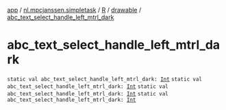 [app](../../../index.md) / [nl.mpcjanssen.simpletask](../../index.md) / [R](../index.md) / [drawable](index.md) / [abc_text_select_handle_left_mtrl_dark](.)

# abc_text_select_handle_left_mtrl_dark

`static val abc_text_select_handle_left_mtrl_dark: `[`Int`](https://kotlinlang.org/api/latest/jvm/stdlib/kotlin/-int/index.html)
`static val abc_text_select_handle_left_mtrl_dark: `[`Int`](https://kotlinlang.org/api/latest/jvm/stdlib/kotlin/-int/index.html)
`static val abc_text_select_handle_left_mtrl_dark: `[`Int`](https://kotlinlang.org/api/latest/jvm/stdlib/kotlin/-int/index.html)
`static val abc_text_select_handle_left_mtrl_dark: `[`Int`](https://kotlinlang.org/api/latest/jvm/stdlib/kotlin/-int/index.html)